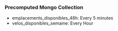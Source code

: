 ### Precomputed Mongo Collection

* emplacements_disponibles_48h: Every 5 minutes
* velos_disponibles_semaine: Every Hour